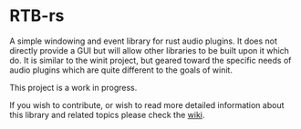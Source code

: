 # RTB-rs
A simple windowing and event library for rust audio plugins. It does not directly provide a GUI but will allow other libraries to be built upon it which do. It is similar to the winit project, but geared toward the specific needs of audio plugins which are quite different to the goals of winit.

This project is a work in progress.

If you wish to contribute, or wish to read more detailed information about this library and related topics please check the [wiki](https://github.com/rust-dsp/rust-vst/wiki/Rust-Audio-GUI-Development-Progress).
